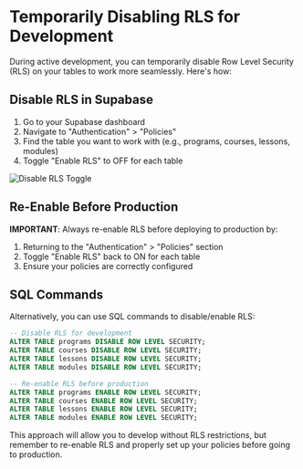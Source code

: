 # Temporarily Disabling RLS for Development

During active development, you can temporarily disable Row Level Security (RLS) on your tables to work more seamlessly. Here's how:

## Disable RLS in Supabase

1. Go to your Supabase dashboard
2. Navigate to "Authentication" > "Policies"
3. Find the table you want to work with (e.g., programs, courses, lessons, modules)
4. Toggle "Enable RLS" to OFF for each table

![Disable RLS Toggle](https://i.imgur.com/example-image.png)

## Re-Enable Before Production

**IMPORTANT**: Always re-enable RLS before deploying to production by:

1. Returning to the "Authentication" > "Policies" section
2. Toggle "Enable RLS" back to ON for each table
3. Ensure your policies are correctly configured

## SQL Commands

Alternatively, you can use SQL commands to disable/enable RLS:

```sql
-- Disable RLS for development
ALTER TABLE programs DISABLE ROW LEVEL SECURITY;
ALTER TABLE courses DISABLE ROW LEVEL SECURITY;
ALTER TABLE lessons DISABLE ROW LEVEL SECURITY;
ALTER TABLE modules DISABLE ROW LEVEL SECURITY;

-- Re-enable RLS before production
ALTER TABLE programs ENABLE ROW LEVEL SECURITY;
ALTER TABLE courses ENABLE ROW LEVEL SECURITY;
ALTER TABLE lessons ENABLE ROW LEVEL SECURITY;
ALTER TABLE modules ENABLE ROW LEVEL SECURITY;
```

This approach will allow you to develop without RLS restrictions, but remember to re-enable RLS and properly set up your policies before going to production. 